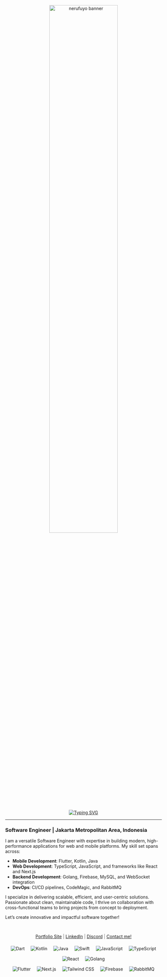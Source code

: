 <div align="center">
  <img src="https://res.cloudinary.com/dxcpx9pxn/image/upload/v1738111754/xvuusonnge1bjgfkgg5b.png" alt="nerufuyo banner" style="width:66%; border-radius: 12px;" />
</div>

<br />

<div align="center">
 <a href="https://git.io/typing-svg">
   <img src="https://readme-typing-svg.herokuapp.com?font=Fira+Code&weight=700&size=28&duration=3000&pause=1000&color=F7F7F7&center=true&multiline=true&width=800&height=100&lines=Craft+with+Code%2C+Work+with+Passion%2C;Oh%2C+here+I+am+Listyo+Adi!" alt="Typing SVG" />
 </a>
</div>
<hr />

### Software Engineer | Jakarta Metropolitan Area, Indonesia  

I am a versatile Software Engineer with expertise in building modern, high-performance applications for web and mobile platforms. My skill set spans across:  
- **Mobile Development**: Flutter, Kotlin, Java  
- **Web Development**: TypeScript, JavaScript, and frameworks like React and Next.js  
- **Backend Development**: Golang, Firebase, MySQL, and WebSocket integration  
- **DevOps**: CI/CD pipelines, CodeMagic, and RabbitMQ  

I specialize in delivering scalable, efficient, and user-centric solutions. Passionate about clean, maintainable code, I thrive on collaboration with cross-functional teams to bring projects from concept to deployment.  

Let’s create innovative and impactful software together!


<br />

<p align="center" style="color:rgba(110,110,110)">
  <a href="https://www.nerufuyo-brand.com" target="_blank" rel="noopener noreferrer">Portfolio Site</a> |
  <a href="https://www.linkedin.com/in/listyoap/" target="_blank" rel="noopener noreferrer">LinkedIn</a> |
  <a href="https://discord.com/users/333202281535373313" target="_blank" rel="noopener noreferrer">Discord</a> |
  <a href="mailto:listyoap.work@gmail.com" target="_blank" rel="noopener noreferrer">Contact me!</a>
</p>

<div align="center">
  <img src="https://skillicons.dev/icons?i=dart" alt="Dart" style="margin: 8px;" />
  <img src="https://skillicons.dev/icons?i=kotlin" alt="Kotlin" style="margin: 8px;" />
  <img src="https://skillicons.dev/icons?i=java" alt="Java" style="margin: 8px;" />
  <img src="https://skillicons.dev/icons?i=swift" alt="Swift" style="margin: 8px;" />
  <img src="https://skillicons.dev/icons?i=javascript" alt="JavaScript" style="margin: 8px;" />
  <img src="https://skillicons.dev/icons?i=typescript" alt="TypeScript" style="margin: 8px;" />
  <img src="https://skillicons.dev/icons?i=react" alt="React" style="margin: 8px;" />
  <img src="https://skillicons.dev/icons?i=golang" alt="Golang" style="margin: 8px;" /><br />
  <img src="https://skillicons.dev/icons?i=flutter" alt="Flutter" style="margin: 8px;" />
  <img src="https://skillicons.dev/icons?i=nextjs" alt="Next.js" style="margin: 8px;" />
  <img src="https://skillicons.dev/icons?i=tailwind" alt="Tailwind CSS" style="margin: 8px;" />
  <img src="https://skillicons.dev/icons?i=firebase" alt="Firebase" style="margin: 8px;" />
  <img src="https://skillicons.dev/icons?i=rabbitmq" alt="RabbitMQ" style="margin: 8px;" />
</div>
